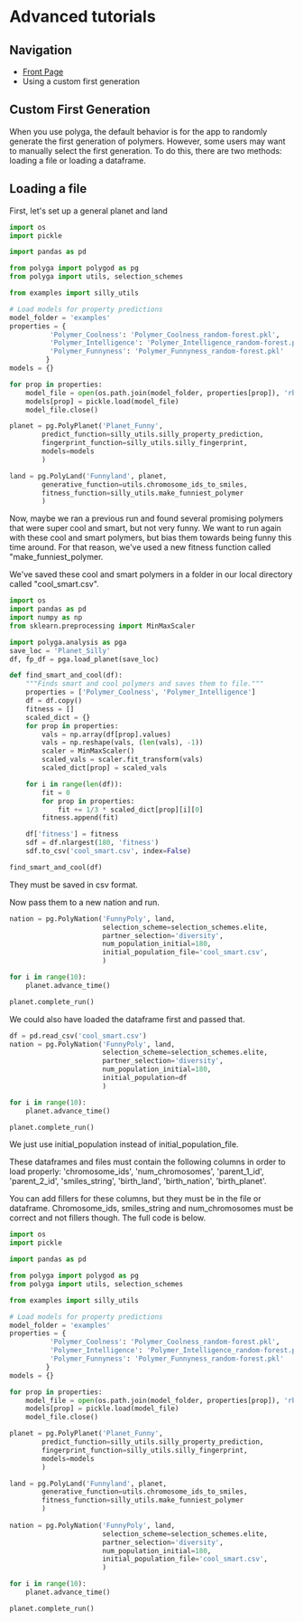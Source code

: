 # Advanced tutorials
## Navigation
- [Front Page](../../README.md)
- Using a custom first generation

## Custom First Generation
When you use polyga, the default behavior is for the app to randomly generate
the first generation of polymers. However, some users may want to manually
select the first generation. To do this, there are two methods: loading a 
file or loading a dataframe.

## Loading a file
First, let's set up a general planet and land


```Python
import os
import pickle

import pandas as pd

from polyga import polygod as pg
from polyga import utils, selection_schemes

from examples import silly_utils

# Load models for property predictions
model_folder = 'examples'
properties = {
          'Polymer_Coolness': 'Polymer_Coolness_random-forest.pkl',
          'Polymer_Intelligence': 'Polymer_Intelligence_random-forest.pkl',
          'Polymer_Funnyness': 'Polymer_Funnyness_random-forest.pkl'
         }
models = {}

for prop in properties:
    model_file = open(os.path.join(model_folder, properties[prop]), 'rb')
    models[prop] = pickle.load(model_file)
    model_file.close()

planet = pg.PolyPlanet('Planet_Funny', 
        predict_function=silly_utils.silly_property_prediction,
        fingerprint_function=silly_utils.silly_fingerprint,
        models=models
        )

land = pg.PolyLand('Funnyland', planet, 
        generative_function=utils.chromosome_ids_to_smiles,
        fitness_function=silly_utils.make_funniest_polymer
        )
```

Now, maybe we ran a previous run and found several promising polymers that
were super cool and smart, but not very funny. We want to run again with these
cool and smart polymers, but bias them towards being funny this time around.
For that reason, we've used a new fitness function called "make\_funniest\_polymer.

We've saved these cool and smart polymers in a folder in our local directory 
called "cool\_smart.csv". 
```Python
import os
import pandas as pd
import numpy as np
from sklearn.preprocessing import MinMaxScaler

import polyga.analysis as pga
save_loc = 'Planet_Silly'
df, fp_df = pga.load_planet(save_loc)

def find_smart_and_cool(df):
    """Finds smart and cool polymers and saves them to file."""
    properties = ['Polymer_Coolness', 'Polymer_Intelligence']
    df = df.copy()
    fitness = []
    scaled_dict = {}
    for prop in properties:
        vals = np.array(df[prop].values)
        vals = np.reshape(vals, (len(vals), -1))
        scaler = MinMaxScaler()
        scaled_vals = scaler.fit_transform(vals)
        scaled_dict[prop] = scaled_vals

    for i in range(len(df)):
        fit = 0
        for prop in properties:
            fit += 1/3 * scaled_dict[prop][i][0]
        fitness.append(fit)

    df['fitness'] = fitness
    sdf = df.nlargest(180, 'fitness')
    sdf.to_csv('cool_smart.csv', index=False) 

find_smart_and_cool(df)
```

They must be saved in csv format.

Now pass them to a new nation and run.

```Python
nation = pg.PolyNation('FunnyPoly', land,
                       selection_scheme=selection_schemes.elite,
                       partner_selection='diversity', 
                       num_population_initial=180,
                       initial_population_file='cool_smart.csv',
                       )

for i in range(10):
    planet.advance_time()

planet.complete_run()
```

We could also have loaded the dataframe first and passed that.

```Python
df = pd.read_csv('cool_smart.csv')
nation = pg.PolyNation('FunnyPoly', land,
                       selection_scheme=selection_schemes.elite,
                       partner_selection='diversity', 
                       num_population_initial=180,
                       initial_population=df
                       )

for i in range(10):
    planet.advance_time()

planet.complete_run()
```

We just use initial\_population instead of initial\_population\_file.

These dataframes and files must contain the following columns in order 
to load properly: 
 'chromosome\_ids',
 'num\_chromosomes',
 'parent\_1\_id',
 'parent\_2\_id',
 'smiles\_string',
 'birth\_land',
 'birth\_nation',
 'birth\_planet'.

You can add fillers for these columns, but they must be in the file or
dataframe. Chromosome\_ids, smiles\_string and num\_chromosomes must be 
correct and not fillers though. The full code is below.

```Python
import os
import pickle

import pandas as pd

from polyga import polygod as pg
from polyga import utils, selection_schemes

from examples import silly_utils

# Load models for property predictions
model_folder = 'examples'
properties = {
          'Polymer_Coolness': 'Polymer_Coolness_random-forest.pkl',
          'Polymer_Intelligence': 'Polymer_Intelligence_random-forest.pkl',
          'Polymer_Funnyness': 'Polymer_Funnyness_random-forest.pkl'
         }
models = {}

for prop in properties:
    model_file = open(os.path.join(model_folder, properties[prop]), 'rb')
    models[prop] = pickle.load(model_file)
    model_file.close()

planet = pg.PolyPlanet('Planet_Funny', 
        predict_function=silly_utils.silly_property_prediction,
        fingerprint_function=silly_utils.silly_fingerprint,
        models=models
        )

land = pg.PolyLand('Funnyland', planet, 
        generative_function=utils.chromosome_ids_to_smiles,
        fitness_function=silly_utils.make_funniest_polymer
        )
        
nation = pg.PolyNation('FunnyPoly', land,
                       selection_scheme=selection_schemes.elite,
                       partner_selection='diversity', 
                       num_population_initial=180,
                       initial_population_file='cool_smart.csv',
                       )

for i in range(10):
    planet.advance_time()

planet.complete_run()
```

